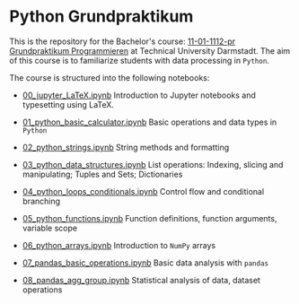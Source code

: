 # Python Grundpraktikum

This is the repository for the Bachelor's course: [11-01-1112-pr Grundpraktikum Programmieren](https://www.tucan.tu-darmstadt.de/scripts/mgrqispi.dll?APPNAME=CampusNet&PRGNAME=COURSEDETAILS&ARGUMENTS=-N000000000000001,-N000334,-N0,-N390274845595770,-N390274845567771,-N0,-N0,-N0) at Technical University Darmstadt. The aim of this course is to familiarize students with data processing in `Python`.

The course is structured into the following notebooks:

- [00_jupyter_LaTeX.ipynb](https://github.com/Steelpush-Ironpull/GP_2024/blob/main/00_jupyter_LaTeX.ipynb) Introduction to Jupyter notebooks and typesetting using LaTeX.

-  [01_python_basic_calculator.ipynb](https://github.com/Steelpush-Ironpull/GP_2024/blob/main/01_python_basic_calculator.ipynb) Basic operations and data types in `Python`

- [02_python_strings.ipynb](https://github.com/Steelpush-Ironpull/GP_2024/blob/main/02_python_strings.ipynb) String methods and formatting

- [03_python_data_structures.ipynb](https://github.com/Steelpush-Ironpull/GP_2024/blob/main/03_python_data_structures.ipynb) List operations: Indexing, slicing and manipulating; Tuples and Sets; Dictionaries

- [04_python_loops_conditionals.ipynb](https://github.com/Steelpush-Ironpull/GP_2024/blob/main/04_python_loops_conditionals.ipynb) Control flow and conditional branching

- [05_python_functions.ipynb](https://github.com/Steelpush-Ironpull/GP_2024/blob/main/05_python_functions.ipynb) Function definitions, function arguments, variable scope

- [06_python_arrays.ipynb](https://github.com/Steelpush-Ironpull/GP_2024/blob/main/06_python_arrays.ipynb) Introduction to `NumPy` arrays

- [07_pandas_basic_operations.ipynb](https://github.com/Steelpush-Ironpull/GP_2024/blob/main/07_pandas_basic_operations.ipynb) Basic data analysis with `pandas`

- [08_pandas_agg_group.ipynb](https://github.com/Steelpush-Ironpull/GP_2024/blob/main/08_pandas_agg_group.ipynb) Statistical analysis of data, dataset operations